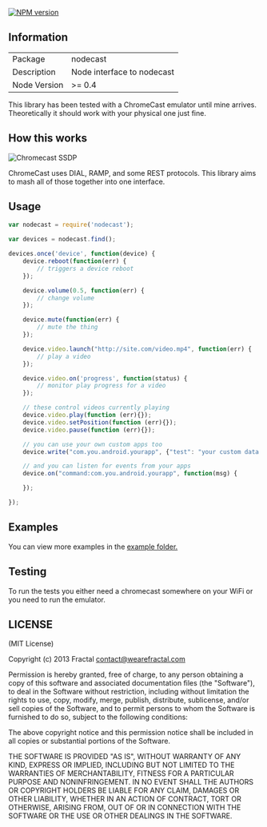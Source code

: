 [![NPM version](https://badge.fury.io/js/nodecast.png)](http://badge.fury.io/js/nodecast)

## Information

<table>
<tr>
<td>Package</td><td>nodecast</td>
</tr>
<tr>
<td>Description</td>
<td>Node interface to nodecast</td>
</tr>
<tr>
<td>Node Version</td>
<td>>= 0.4</td>
</tr>
</table>

This library has been tested with a ChromeCast emulator until mine arrives. Theoretically it should work with your physical one just fine.

## How this works

![Chromecast SSDP](http://geeknizer.com/wp-content/uploads/2013/07/dial-discovery.jpg)

ChromeCast uses DIAL, RAMP, and some REST protocols. This library aims to mash all of those together into one interface.

## Usage

```javascript
var nodecast = require('nodecast');

var devices = nodecast.find();

devices.once('device', function(device) {
	device.reboot(function(err) {
		// triggers a device reboot
	});

	device.volume(0.5, function(err) {
		// change volume
	});

	device.mute(function(err) {
		// mute the thing
	});

	device.video.launch("http://site.com/video.mp4", function(err) {
		// play a video
	});

	device.video.on('progress', function(status) {
		// monitor play progress for a video
	});

	// these control videos currently playing
	device.video.play(function (err){});
	device.video.setPosition(function (err){});
	device.video.pause(function (err){});

	// you can use your own custom apps too
	device.write("com.you.android.yourapp", {"test": "your custom data here"});

	// and you can listen for events from your apps
	device.on("command:com.you.android.yourapp", function(msg) {

	});

});
```

## Examples

You can view more examples in the [example folder.](https://github.com/wearefractal/nodecast/tree/master/examples)

## Testing

To run the tests you either need a chromecast somewhere on your WiFi or you need to run the emulator.

## LICENSE

(MIT License)

Copyright (c) 2013 Fractal <contact@wearefractal.com>

Permission is hereby granted, free of charge, to any person obtaining
a copy of this software and associated documentation files (the
"Software"), to deal in the Software without restriction, including
without limitation the rights to use, copy, modify, merge, publish,
distribute, sublicense, and/or sell copies of the Software, and to
permit persons to whom the Software is furnished to do so, subject to
the following conditions:

The above copyright notice and this permission notice shall be
included in all copies or substantial portions of the Software.

THE SOFTWARE IS PROVIDED "AS IS", WITHOUT WARRANTY OF ANY KIND,
EXPRESS OR IMPLIED, INCLUDING BUT NOT LIMITED TO THE WARRANTIES OF
MERCHANTABILITY, FITNESS FOR A PARTICULAR PURPOSE AND
NONINFRINGEMENT. IN NO EVENT SHALL THE AUTHORS OR COPYRIGHT HOLDERS BE
LIABLE FOR ANY CLAIM, DAMAGES OR OTHER LIABILITY, WHETHER IN AN ACTION
OF CONTRACT, TORT OR OTHERWISE, ARISING FROM, OUT OF OR IN CONNECTION
WITH THE SOFTWARE OR THE USE OR OTHER DEALINGS IN THE SOFTWARE.
